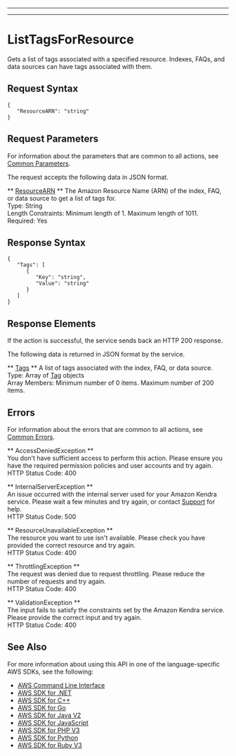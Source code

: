 --------

--------

# ListTagsForResource<a name="API_ListTagsForResource"></a>

Gets a list of tags associated with a specified resource\. Indexes, FAQs, and data sources can have tags associated with them\.

## Request Syntax<a name="API_ListTagsForResource_RequestSyntax"></a>

```
{
   "ResourceARN": "string"
}
```

## Request Parameters<a name="API_ListTagsForResource_RequestParameters"></a>

For information about the parameters that are common to all actions, see [Common Parameters](CommonParameters.md)\.

The request accepts the following data in JSON format\.

 ** [ResourceARN](#API_ListTagsForResource_RequestSyntax) **   <a name="Kendra-ListTagsForResource-request-ResourceARN"></a>
The Amazon Resource Name \(ARN\) of the index, FAQ, or data source to get a list of tags for\.  
Type: String  
Length Constraints: Minimum length of 1\. Maximum length of 1011\.  
Required: Yes

## Response Syntax<a name="API_ListTagsForResource_ResponseSyntax"></a>

```
{
   "Tags": [ 
      { 
         "Key": "string",
         "Value": "string"
      }
   ]
}
```

## Response Elements<a name="API_ListTagsForResource_ResponseElements"></a>

If the action is successful, the service sends back an HTTP 200 response\.

The following data is returned in JSON format by the service\.

 ** [Tags](#API_ListTagsForResource_ResponseSyntax) **   <a name="Kendra-ListTagsForResource-response-Tags"></a>
A list of tags associated with the index, FAQ, or data source\.  
Type: Array of [Tag](API_Tag.md) objects  
Array Members: Minimum number of 0 items\. Maximum number of 200 items\.

## Errors<a name="API_ListTagsForResource_Errors"></a>

For information about the errors that are common to all actions, see [Common Errors](CommonErrors.md)\.

 ** AccessDeniedException **   
You don't have sufficient access to perform this action\. Please ensure you have the required permission policies and user accounts and try again\.  
HTTP Status Code: 400

 ** InternalServerException **   
An issue occurred with the internal server used for your Amazon Kendra service\. Please wait a few minutes and try again, or contact [ Support](http://aws.amazon.com/aws.amazon.com/contact-us) for help\.  
HTTP Status Code: 500

 ** ResourceUnavailableException **   
The resource you want to use isn't available\. Please check you have provided the correct resource and try again\.  
HTTP Status Code: 400

 ** ThrottlingException **   
The request was denied due to request throttling\. Please reduce the number of requests and try again\.  
HTTP Status Code: 400

 ** ValidationException **   
The input fails to satisfy the constraints set by the Amazon Kendra service\. Please provide the correct input and try again\.  
HTTP Status Code: 400

## See Also<a name="API_ListTagsForResource_SeeAlso"></a>

For more information about using this API in one of the language\-specific AWS SDKs, see the following:
+  [AWS Command Line Interface](https://docs.aws.amazon.com/goto/aws-cli/kendra-2019-02-03/ListTagsForResource) 
+  [AWS SDK for \.NET](https://docs.aws.amazon.com/goto/DotNetSDKV3/kendra-2019-02-03/ListTagsForResource) 
+  [AWS SDK for C\+\+](https://docs.aws.amazon.com/goto/SdkForCpp/kendra-2019-02-03/ListTagsForResource) 
+  [AWS SDK for Go](https://docs.aws.amazon.com/goto/SdkForGoV1/kendra-2019-02-03/ListTagsForResource) 
+  [AWS SDK for Java V2](https://docs.aws.amazon.com/goto/SdkForJavaV2/kendra-2019-02-03/ListTagsForResource) 
+  [AWS SDK for JavaScript](https://docs.aws.amazon.com/goto/AWSJavaScriptSDK/kendra-2019-02-03/ListTagsForResource) 
+  [AWS SDK for PHP V3](https://docs.aws.amazon.com/goto/SdkForPHPV3/kendra-2019-02-03/ListTagsForResource) 
+  [AWS SDK for Python](https://docs.aws.amazon.com/goto/boto3/kendra-2019-02-03/ListTagsForResource) 
+  [AWS SDK for Ruby V3](https://docs.aws.amazon.com/goto/SdkForRubyV3/kendra-2019-02-03/ListTagsForResource) 